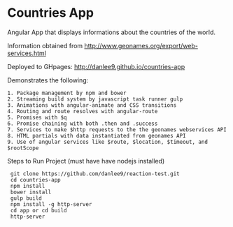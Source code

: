 Countries App
=========================

Angular App that displays informations about the countries of the world.

Information obtained from http://www.geonames.org/export/web-services.html

Deployed to GHpages: http://danlee9.github.io/countries-app

Demonstrates the following:

```
1. Package management by npm and bower
2. Streaming build system by javascript task runner gulp
3. Animations with angular-animate and CSS transitions
4. Routing and route resolves with angular-route
5. Promises with $q
6. Promise chaining with both .then and .success
7. Services to make $http requests to the the geonames webservices API
8. HTML partials with data instantiated from geonames API
9. Use of angular services like $route, $location, $timeout, and $rootScope
```

 Steps to Run Project (must have have nodejs installed)

```
 git clone https://github.com/danlee9/reaction-test.git
 cd countries-app
 npm install
 bower install
 gulp build
 npm install -g http-server
 cd app or cd build
 http-server
```
